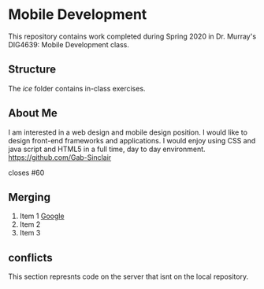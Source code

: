 # Mobile Development
This repository contains work completed during Spring 2020 in Dr. Murray's DIG4639: Mobile Development class.

## Structure
The *ice* folder contains in-class exercises. 

## About Me
   I am interested in a web design and mobile design position. I would like to design front-end frameworks and applications. I would enjoy using CSS and java script and HTML5 in a full time, day to day environment. https://github.com/Gab-Sinclair

   closes #60

   ## Merging 
 1. Item 1 [Google](http://google.com)
 2. Item 2
 3. Item 3

 ## conflicts 
 
This section represnts code on the server that isnt on the local repository.
   